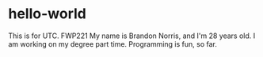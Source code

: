 # hello-world
This is for UTC. FWP221
My name is Brandon Norris, and I'm 28 years old.
I am working on my degree part time.
Programming is fun, so far. 
